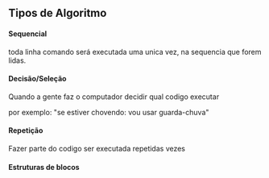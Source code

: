 ## Tipos de Algoritmo

#### Sequencial
toda linha comando será executada uma unica vez, na sequencia que forem lidas.

#### Decisão/Seleção
Quando a gente faz o computador decidir qual codigo executar

por exemplo:
"se estiver chovendo:
    vou usar guarda-chuva"

#### Repetição
Fazer parte do codigo ser executada repetidas vezes


#### Estruturas de blocos